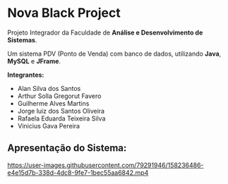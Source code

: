 # Nova Black Project
Projeto Integrador da Faculdade de <strong>Análise e Desenvolvimento de Sistemas</strong>.

Um sistema PDV (Ponto de Venda) com banco de dados, utilizando <strong>Java</strong>, <strong>MySQL</strong> e <strong>JFrame</strong>.

<p>
<strong>Integrantes: </strong> <br>
    <ul>
        <li>Alan Silva dos Santos</li>
        <li>Arthur Solla Gregorut Favero</li>
        <li>Guilherme Alves Martins</li>
        <li>Jorge luiz dos Santos Oliveira</li>
        <li>Rafaela Eduarda Teixeira Silva</li>
        <li>Vinicius Gava Pereira</li>
    </ul>

</p>

## Apresentação do Sistema:

<div>
    
https://user-images.githubusercontent.com/79291946/158236486-e4e15d7b-338d-4dc8-9fe7-1bec55aa6842.mp4
    
</div>



